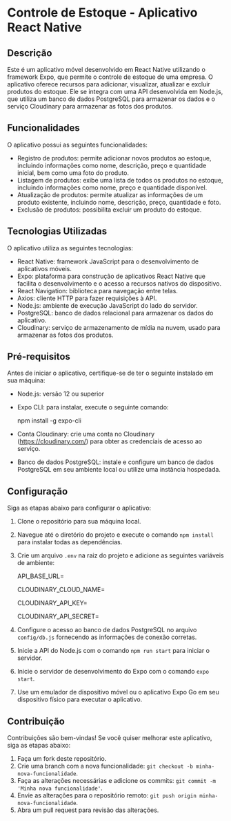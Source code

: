 # Controle de Estoque - Aplicativo React Native

## Descrição
Este é um aplicativo móvel desenvolvido em React Native utilizando o framework Expo, que permite o controle de estoque de uma empresa. O aplicativo oferece recursos para adicionar, visualizar, atualizar e excluir produtos do estoque. Ele se integra com uma API desenvolvida em Node.js, que utiliza um banco de dados PostgreSQL para armazenar os dados e o serviço Cloudinary para armazenar as fotos dos produtos.

## Funcionalidades
O aplicativo possui as seguintes funcionalidades:

- Registro de produtos: permite adicionar novos produtos ao estoque, incluindo informações como nome, descrição, preço e quantidade inicial, bem como uma foto do produto.
- Listagem de produtos: exibe uma lista de todos os produtos no estoque, incluindo informações como nome, preço e quantidade disponível.
- Atualização de produtos: permite atualizar as informações de um produto existente, incluindo nome, descrição, preço, quantidade e foto.
- Exclusão de produtos: possibilita excluir um produto do estoque.

## Tecnologias Utilizadas
O aplicativo utiliza as seguintes tecnologias:

- React Native: framework JavaScript para o desenvolvimento de aplicativos móveis.
- Expo: plataforma para construção de aplicativos React Native que facilita o desenvolvimento e o acesso a recursos nativos do dispositivo.
- React Navigation: biblioteca para navegação entre telas.
- Axios: cliente HTTP para fazer requisições à API.
- Node.js: ambiente de execução JavaScript do lado do servidor.
- PostgreSQL: banco de dados relacional para armazenar os dados do aplicativo.
- Cloudinary: serviço de armazenamento de mídia na nuvem, usado para armazenar as fotos dos produtos.

## Pré-requisitos
Antes de iniciar o aplicativo, certifique-se de ter o seguinte instalado em sua máquina:

- Node.js: versão 12 ou superior
- Expo CLI: para instalar, execute o seguinte comando:

  npm install -g expo-cli


- Conta Cloudinary: crie uma conta no Cloudinary (https://cloudinary.com/) para obter as credenciais de acesso ao serviço.
- Banco de dados PostgreSQL: instale e configure um banco de dados PostgreSQL em seu ambiente local ou utilize uma instância hospedada.

## Configuração
Siga as etapas abaixo para configurar o aplicativo:

1. Clone o repositório para sua máquina local.
2. Navegue até o diretório do projeto e execute o comando `npm install` para instalar todas as dependências.
3. Crie um arquivo `.env` na raiz do projeto e adicione as seguintes variáveis de ambiente:

    API_BASE_URL=<URL-da-API>

    CLOUDINARY_CLOUD_NAME=<seu-cloud-name>

    CLOUDINARY_API_KEY=<sua-api-key>

    CLOUDINARY_API_SECRET=<seu-api-secret>


4. Configure o acesso ao banco de dados PostgreSQL no arquivo `config/db.js` fornecendo as informações de conexão corretas.
5. Inicie a API do Node.js com o comando `npm run start` para iniciar o servidor.
6. Inicie o servidor de desenvolvimento do Expo com o comando `expo start`.
7. Use um emulador de dispositivo móvel ou o aplicativo Expo Go em seu dispositivo físico para executar o aplicativo.

## Contribuição
Contribuições são bem-vindas! Se você quiser melhorar este aplicativo, siga as etapas abaixo:

1. Faça um fork deste repositório.
2. Crie uma branch com a nova funcionalidade: `git checkout -b minha-nova-funcionalidade`.
3. Faça as alterações necessárias e adicione os commits: `git commit -m 'Minha nova funcionalidade'`.
4. Envie as alterações para o repositório remoto: `git push origin minha-nova-funcionalidade`.
5. Abra um pull request para revisão das alterações.


